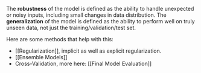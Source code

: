 The **robustness** of the model is defined as the ability to handle unexpected or noisy inputs, including small changes in data distribution.
The **generalization** of the model is defined as the ability to perform well on truly unseen data, not just the training/validation/test set.

Here are some methods that help with this: 
- [[Regularization]], implicit as well as explicit regularization.
- [[Ensemble Models]]
- Cross-Validation, more here: [[Final Model Evaluation]]